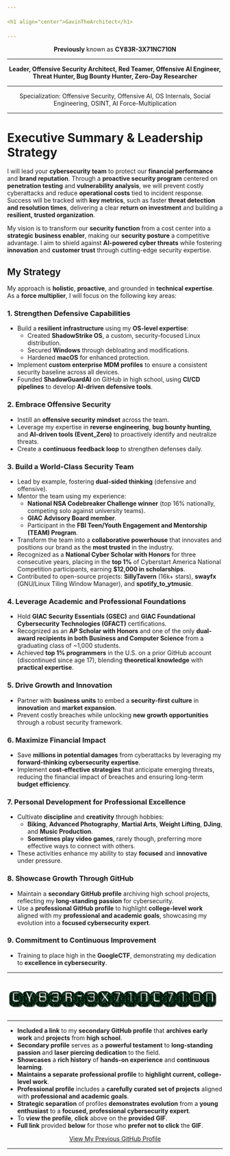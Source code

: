 ```yaml
---

<h1 align="center">GavinTheArchitect</h1>

---
```


<p align="center">
  <strong>Previously</strong> known as <strong>CY83R-3X71NC710N</strong>
</p>

---

<p align="center">
  <strong>Leader, Offensive Security Architect, Red Teamer, Offensive AI Engineer, Threat Hunter, Bug Bounty Hunter, Zero-Day Researcher</strong><br>
</p>  

---

<p align="center">
  Specialization: Offensive Security, Offensive AI, OS Internals, Social Engineering, OSINT, AI Force-Multiplication<br>
</p>

---

# Executive Summary & Leadership Strategy

I will lead your **cybersecurity team** to protect our **financial performance** and **brand reputation**. Through a **proactive security program** centered on **penetration testing** and **vulnerability analysis**, we will prevent costly cyberattacks and reduce **operational costs** tied to incident response. Success will be tracked with **key metrics**, such as faster **threat detection and resolution times**, delivering a clear **return on investment** and building a **resilient, trusted organization**.

My vision is to transform our **security function** from a cost center into a **strategic business enabler**, making our **security posture** a competitive advantage. I aim to shield against **AI-powered cyber threats** while fostering **innovation** and **customer trust** through cutting-edge security expertise.

## My Strategy

My approach is **holistic**, **proactive**, and grounded in **technical expertise**. As a **force multiplier**, I will focus on the following key areas:

### 1. Strengthen Defensive Capabilities
- Build a **resilient infrastructure** using my **OS-level expertise**:
  - Created **ShadowStrike OS**, a custom, security-focused Linux distribution.
  - Secured **Windows** through debloating and modifications.
  - Hardened **macOS** for enhanced protection.
- Implement **custom enterprise MDM profiles** to ensure a consistent security baseline across all devices.
- Founded **ShadowGuardAI** on GitHub in high school, using **CI/CD pipelines** to develop **AI-driven defensive tools**.

### 2. Embrace Offensive Security
- Instill an **offensive security mindset** across the team.
- Leverage my expertise in **reverse engineering**, **bug bounty hunting**, and **AI-driven tools (Event_Zero)** to proactively identify and neutralize threats.
- Create a **continuous feedback loop** to strengthen defenses daily.

### 3. Build a World-Class Security Team
- Lead by example, fostering **dual-sided thinking** (defensive and offensive).
- Mentor the team using my experience:
  - **National NSA Codebreaker Challenge winner** (top 16% nationally, competing solo against university teams).
  - **GIAC Advisory Board member**.
  - Participant in the **FBI Teen/Youth Engagement and Mentorship (TEAM) Program**.
- Transform the team into a **collaborative powerhouse** that innovates and positions our brand as the **most trusted** in the industry.
- Recognized as a **National Cyber Scholar with Honors** for three consecutive years, placing in the **top 1%** of Cyberstart America National Competition participants, earning **$12,000 in scholarships**.
- Contributed to open-source projects: **SillyTavern** (16k+ stars), **swayfx** (GNU/Linux Tiling Window Manager), and **spotify_to_ytmusic**.

### 4. Leverage Academic and Professional Foundations
- Hold **GIAC Security Essentials (GSEC)** and **GIAC Foundational Cybersecurity Technologies (GFACT)** certifications.
- Recognized as an **AP Scholar with Honors** and one of the only **dual-award recipients in both Business and Computer Science** from a graduating class of ~1,000 students.
- Achieved **top 1% programmers** in the U.S. on a prior GitHub account (discontinued since age 17), blending **theoretical knowledge** with **practical expertise**.

### 5. Drive Growth and Innovation
- Partner with **business units** to embed a **security-first culture** in **innovation** and **market expansion**.
- Prevent costly breaches while unlocking **new growth opportunities** through a robust security framework.

### 6. Maximize Financial Impact
- Save **millions in potential damages** from cyberattacks by leveraging my **forward-thinking cybersecurity expertise**.
- Implement **cost-effective strategies** that anticipate emerging threats, reducing the financial impact of breaches and ensuring long-term **budget efficiency**.

### 7. Personal Development for Professional Excellence
- Cultivate **discipline** and **creativity** through hobbies:
  - **Biking**, **Advanced Photography**, **Martial Arts**, **Weight Lifting**, **DJing**, and **Music Production**.
  - **Sometimes play video games**, rarely though, preferring more effective ways to connect with others.
- These activities enhance my ability to stay **focused** and **innovative** under pressure.

### 8. Showcase Growth Through GitHub
- Maintain a **secondary GitHub profile** archiving high school projects, reflecting my **long-standing passion** for cybersecurity.
- Use a **professional GitHub profile** to highlight **college-level work** aligned with my **professional and academic goals**, showcasing my evolution into a **focused cybersecurity expert**.

### 9. Commitment to Continuous Improvement
- Training to place high in the **GoogleCTF**, demonstrating my dedication to **excellence in cybersecurity**.

---

<h1 align="center">
  <a href="https://github.com/CY83R-3X71NC710N">
    <img src="cy83r-3x71nc710n-text.gif" alt="CY83R-3X71NC710N">
  </a>
</h1>

---

- **Included a link** to my **secondary GitHub profile** that **archives early work** and **projects** from **high school**.
- **Secondary profile** serves as a **powerful testament** to **long-standing passion** and **laser piercing dedication** to the field.
- **Showcases** a **rich history** of **hands-on experience** and **continuous learning**.
- **Maintains a separate professional profile** to **highlight current, college-level work**.
- **Professional profile** includes a **carefully curated set of projects** aligned with **professional and academic goals**.
- **Strategic separation** of profiles **demonstrates evolution** from a **young enthusiast** to a **focused, professional cybersecurity expert**.
- To **view the profile**, **click** above on the **provided GIF**.
- **Full link** provided **below** for those who **prefer not to click** the **GIF**.

<p align="center">
  <a href="https://github.com/CY83R-3X71NC710N">View My Previous GitHub Profile</a>
</p>

---
